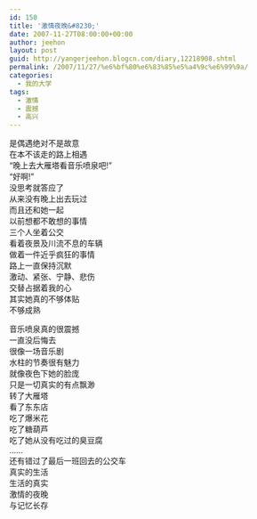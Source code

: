 ```yaml
---
id: 150
title: '激情夜晚&#8230;'
date: 2007-11-27T08:00:00+00:00
author: jeehon
layout: post
guid: http://yangerjeehon.blogcn.com/diary,12218908.shtml
permalink: /2007/11/27/%e6%bf%80%e6%83%85%e5%a4%9c%e6%99%9a/
categories:
  - 我的大学
tags:
  - 激情
  - 震撼
  - 高兴
---
```

是偶遇绝对不是故意  
在本不该走的路上相遇  
&#8220;晚上去大雁塔看音乐喷泉吧!&#8221;  
&#8220;好啊!&#8221;  
没思考就答应了  
从来没有晚上出去玩过  
而且还和她一起  
以前想都不敢想的事情  
三个人坐着公交  
看着夜景及川流不息的车辆  
做着一件近乎疯狂的事情  
路上一直保持沉默  
激动、紧张、宁静、悲伤  
交替占据着我的心  
其实她真的不够体贴  
不够成熟

音乐喷泉真的很震撼  
一直没后悔去  
很像一场音乐剧  
水柱的节奏很有魅力  
就像夜色下她的脸庞  
只是一切真实的有点飘渺  
转了大雁塔  
看了东东店  
吃了爆米花  
吃了糖葫芦  
吃了她从没有吃过的臭豆腐  
&#8230;&#8230;  
还有错过了最后一班回去的公交车  
真实的生活  
生活的真实  
激情的夜晚  
与记忆长存
